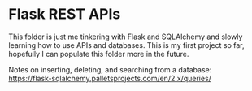 # Flask REST APIs
This folder is just me tinkering with Flask and SQLAlchemy and slowly learning how to use APIs and databases. This is my first project so far, hopefully I can populate this folder more in the future.  

Notes on inserting, deleting, and searching from a database:  
https://flask-sqlalchemy.palletsprojects.com/en/2.x/queries/
